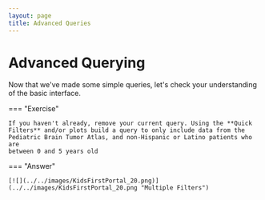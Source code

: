```yaml
---
layout: page
title: Advanced Queries
---
```


Advanced Querying
=================

Now that we've made some simple queries, let's check your
understanding of the basic interface.


=== "Exercise"

    If you haven't already, remove your current query. Using the **Quick
    Filters** and/or plots build a query to only include data from the
    Pediatric Brain Tumor Atlas, and non-Hispanic or Latino patients who are
    between 0 and 5 years old


=== "Answer"

    [![](../../images/KidsFirstPortal_20.png)](../../images/KidsFirstPortal_20.png "Multiple Filters")
